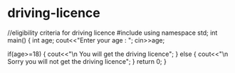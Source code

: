 # driving-licence
//eligibility criteria for driving licence
#include<iostream>
using namespace std;
int main()
{
   int age;
   cout<<"Enter your age :  ";
   cin>>age;

   if(age>=18)
   {
       cout<<"\n You will get the driving licence";
   }
   else
   {
       cout<<"\n Sorry you will not get the driving licence";
   }
   return 0;
}
